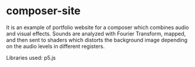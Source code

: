 # composer-site

It is an example of portfolio website for a composer which combines audio and visual effects.
Sounds are analyzed with Fourier Transform, mapped, and then sent to shaders which distorts the background image depending on the audio levels in different registers.

Libraries used:
p5.js
